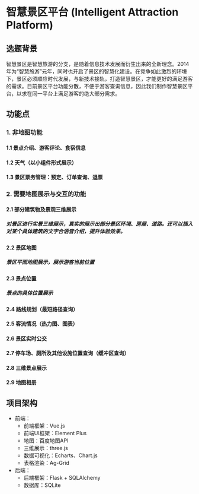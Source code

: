 # 智慧景区平台 (Intelligent Attraction Platform)


## 选题背景
智慧景区是智慧旅游的分支，是随着信息技术发展而衍生出来的全新理念。2014年为“智慧旅游”元年，同时也开启了景区的智慧化建设。在竞争如此激烈的环境下，景区必须顺应时代发展，与新技术接轨，打造智慧景区，才能更好的满足游客的需求。目前景区平台功能分散，不便于游客查询信息，因此我们制作智慧景区平台，以求在同一平台上满足游客的绝大部分需求。

## 功能点

### 1. 非地图功能

#### 1.1 景点介绍、游客评论、食宿信息

#### 1.2 天气（以小组件形式展示）

#### 1.3 景区票务管理：预定、订单查询、退票

### 2. 需要地图展示与交互的功能

#### 2.1 部分建筑物及景观三维展示
##### 对景区进行实景三维展示，真实的展示出部分景区环境、房屋、道路。还可以插入对某个具体建筑的文字合语音介绍，提升体验效果。
#### 2.2 景区地图
#####  景区平面地图展示，展示游客当前位置
#### 2.3 景点位置
#####  景点的具体位置展示
#### 2.4 路线规划（最短路径查询）

#### 2.5 客流情况（热力图、图表）

#### 2.6 景区实时公交

#### 2.7 停车场、厕所及其他设施位置查询（缓冲区查询）

#### 2.8 三维景点展示

#### 2.9 地图相册


## 项目架构
- 前端：
  - 前端框架：Vue.js
  - 前端UI框架：Element Plus
  - 地图：百度地图API
  - 三维展示：three.js
  - 数据可视化：Echarts、Chart.js
  - 表格渲染：Ag-Grid
- 后端：
  - 后端框架：Flask + SQLAlchemy
  - 数据库：SQLite





